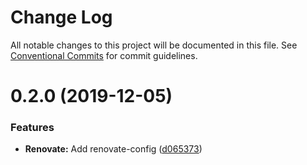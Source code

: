 # Change Log

All notable changes to this project will be documented in this file.
See [Conventional Commits](https://conventionalcommits.org) for commit guidelines.

# 0.2.0 (2019-12-05)


### Features

* **Renovate:** Add renovate-config ([d065373](https://github.com/stencila/dev-config/commit/d065373))
